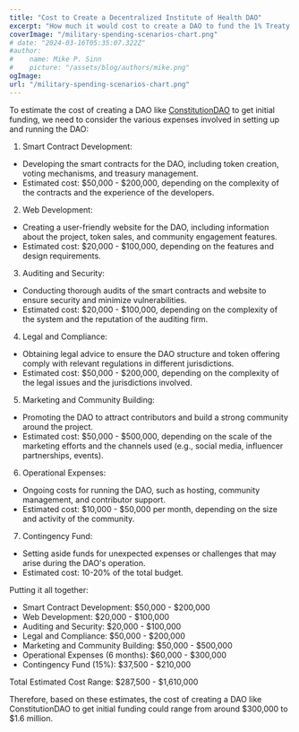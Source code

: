 ```yaml
---
title: "Cost to Create a Decentralized Institute of Health DAO"
excerpt: "How much it would cost to create a DAO to fund the 1% Treaty Initiative"
coverImage: "/military-spending-scenarios-chart.png"
# date: "2024-03-16T05:35:07.322Z"
#author:
#    name: Mike P. Sinn
#    picture: "/assets/blog/authors/mike.png"
ogImage:
url: "/military-spending-scenarios-chart.png"
---
```


To estimate the cost of creating a DAO like [ConstitutionDAO](https://juicebox.money/p/constitutiondao)
to get initial funding, we need to consider the various expenses involved in setting up and running the DAO:

1. Smart Contract Development:
  - Developing the smart contracts for the DAO, including token creation, voting mechanisms, and treasury management.
  - Estimated cost: $50,000 - $200,000, depending on the complexity of the contracts and the experience of the developers.

2. Web Development:
  - Creating a user-friendly website for the DAO, including information about the project, token sales, and community engagement features.
  - Estimated cost: $20,000 - $100,000, depending on the features and design requirements.

3. Auditing and Security:
  - Conducting thorough audits of the smart contracts and website to ensure security and minimize vulnerabilities.
  - Estimated cost: $20,000 - $100,000, depending on the complexity of the system and the reputation of the auditing firm.

4. Legal and Compliance:
  - Obtaining legal advice to ensure the DAO structure and token offering comply with relevant regulations in different jurisdictions.
  - Estimated cost: $50,000 - $200,000, depending on the complexity of the legal issues and the jurisdictions involved.

5. Marketing and Community Building:
  - Promoting the DAO to attract contributors and build a strong community around the project.
  - Estimated cost: $50,000 - $500,000, depending on the scale of the marketing efforts and the channels used (e.g., social media, influencer partnerships, events).

6. Operational Expenses:
  - Ongoing costs for running the DAO, such as hosting, community management, and contributor support.
  - Estimated cost: $10,000 - $50,000 per month, depending on the size and activity of the community.

7. Contingency Fund:
  - Setting aside funds for unexpected expenses or challenges that may arise during the DAO's operation.
  - Estimated cost: 10-20% of the total budget.

Putting it all together:
- Smart Contract Development: $50,000 - $200,000
- Web Development: $20,000 - $100,000
- Auditing and Security: $20,000 - $100,000
- Legal and Compliance: $50,000 - $200,000
- Marketing and Community Building: $50,000 - $500,000
- Operational Expenses (6 months): $60,000 - $300,000
- Contingency Fund (15%): $37,500 - $210,000

Total Estimated Cost Range: $287,500 - $1,610,000

Therefore, based on these estimates, the cost of creating a DAO like ConstitutionDAO to get initial funding could range from around $300,000 to $1.6 million.
